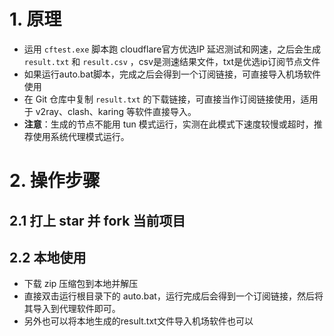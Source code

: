 # 1. 原理
- 运用 `cftest.exe` 脚本跑 cloudflare官方优选IP 延迟测试和网速，之后会生成 `result.txt` 和 `result.csv` ，csv是测速结果文件，txt是优选ip订阅节点文件
- 如果运行auto.bat脚本，完成之后会得到一个订阅链接，可直接导入机场软件使用
- 在 Git 仓库中复制 `result.txt` 的下载链接，可直接当作订阅链接使用，适用于 v2ray、clash、karing 等软件直接导入。
- **注意**：生成的节点不能用 tun 模式运行，实测在此模式下速度较慢或超时，推荐使用系统代理模式运行。

# 2. 操作步骤
## 2.1 打上 star 并 fork 当前项目

## 2.2 本地使用
- 下载 zip 压缩包到本地并解压
- 直接双击运行根目录下的 auto.bat，运行完成后会得到一个订阅链接，然后将其导入到代理软件即可。
- 另外也可以将本地生成的result.txt文件导入机场软件也可以
